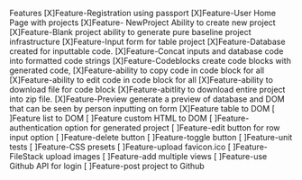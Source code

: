 
Features
[X]Feature-Registration using passport
[X]Feature-User Home Page with projects
[X]Feature- NewProject Ability to create new project
[X]Feature-Blank project ability to generate pure baseline project infrastructure
[X]Feature-Input form for table project
[X]Feature-Database created for inputtable code.
[X]Feature-Concat inputs and database code into formatted code strings
[X]Feature-Codeblocks create code blocks with generated code, 
[X]Feature-ability to copy code in code block for all
[X]Feature-ability to edit code in code block for all
[X]Feature-ability to download file for code block
[X]Feature-abitlity to download entire project into zip file.
[X]Feature-Preview generate a preview of database and DOM that can be seen by person inputting on form
[X]Feature table to DOM
[ ]Feature list to DOM
[ ]Feature custom HTML to DOM
[ ]Feature-authentication option for generated project
[ ]Feature-edit button for row input option
[ ]Feature-delete button
[ ]Feature-toggle button
[ ]Feature-unit tests
[ ]Feature-CSS presets
[ ]Feature-upload favicon.ico
[ ]Feature-FileStack upload images
[ ]Feature-add multiple views
[ ]Feature-use Github API for login
[ ]Feature-post project to Github